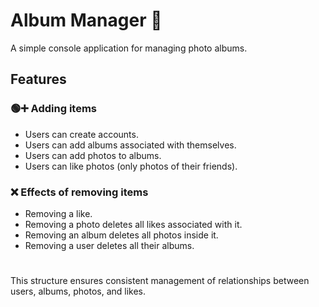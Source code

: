# Album Manager 📸

A simple console application for managing photo albums.

## Features

### 🟢➕ Adding items

* Users can create accounts.
* Users can add albums associated with themselves.
* Users can add photos to albums.
* Users can like photos (only photos of their friends).

### ❌ Effects of removing items

* Removing a like.
* Removing a photo deletes all likes associated with it.
* Removing an album deletes all photos inside it.
* Removing a user deletes all their albums.

#

This structure ensures consistent management of relationships between users, albums, photos, and likes.
